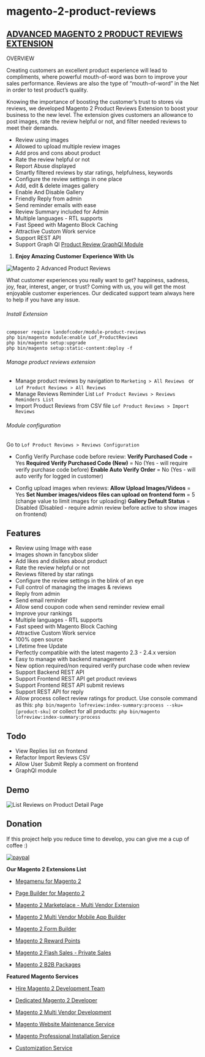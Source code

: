 # magento-2-product-reviews
## [ADVANCED MAGENTO 2 PRODUCT REVIEWS EXTENSION](https://landofcoder.com/advanced-magento-2-product-reviews.html/)

OVERVIEW

Creating customers an excellent product experience will lead to compliments, where powerful mouth-of-word was born to improve your sales performance. Reviews are also the type of “mouth-of-word” in the Net in order to test product’s quality.

Knowing the importance of boosting the customer’s trust to stores via reviews, we developed Magento 2 Product Reviews Extension to boost your business to the new level. The extension gives customers an allowance to post images, rate the review helpful or not, and filter needed reviews to meet their demands.

- Review using images
- Allowed to upload multiple review images
- Add pros and cons about product
- Rate the review helpful or not
- Report Abuse displayed
- Smartly filtered reviews by star ratings, helpfulness, keywords
- Configure the review settings in one place
- Add, edit & delete images gallery
- Enable And Disable Gallery
- Friendly Reply from admin
- Send reminder emails with ease
- Review Summary included for Admin
- Multiple languages - RTL supports
- Fast Speed with Magento Block Caching
- Attractive Custom Work service
- Support REST API
- Support Graph Ql [Product Review GraphQl Module](https://github.com/landofcoder/module-product-reviews-graph-ql)

1. **Enjoy Amazing Customer Experience With Us**

![Magento 2 Advanced Product Reviews](./assets/product-review-logo.png)

What customer experiences you really want to get? happiness, sadness, joy, fear, interest, anger, or trust? Coming with us, you will get the most enjoyable customer experiences. Our dedicated support team always here to help if you have any issue.

###### Install Extension
```
composer require landofcoder/module-product-reviews
php bin/magento module:enable Lof_ProductReviews
php bin/magento setup:upgrade
php bin/magento setup:static-content:deploy -f

```

###### Manage product reviews extension

- Manage product reviews by navigation to ```Marketing > All Reviews ``` or ```Lof Product Reviews > All Reviews ```
- Manage Reviews Reminder List ```Lof Product Reviews > Reviews Reminders List ```
- Import Product Reviews from CSV file ```Lof Product Reviews > Import Reviews ```

###### Module configuration

Go to ```Lof Product Reviews > Reviews Configuration ```

- Config Verify Purchase code before review:
**Verify Purchased Code** = Yes
**Required Verify Purchased Code (New)** = No (Yes - will require verify purchase code before)
**Enable Auto Verify Order** = No (Yes - will auto verify for logged in customer)

- Config upload images when reviews:
**Allow Upload Images/Videos** = Yes
**Set Number images/videos files can upload on frontend form** = 5 (change value to limit images for uploading)
**Gallery Default Status** = Disabled (Disabled - require admin review before active to show images on frontend)

## Features
- Review using Image with ease
- Images shown in fancybox slider
- Add likes and dislikes about product
- Rate the review helpful or not
- Reviews filtered by star ratings
- Configure the review settings in the blink of an eye
- Full control of managing the images & reviews
- Reply from admin
- Send email reminder
- Allow send coupon code when send reminder review email
- Improve your rankings
- Multiple languages - RTL supports
- Fast speed with Magento Block Caching
- Attractive Custom Work service
- 100% open source
- Lifetime free Update
- Perfectly compatible with the latest magento 2.3 - 2.4.x version
- Easy to manage with backend management
- New option required/non required verify purchase code when review
- Support Backend REST API
- Support Frontend REST API get product reviews
- Support Frontend REST API submit reviews
- Support REST API for reply
- Allow process collect review ratings for product. 
Use console command as this: ```php bin/magento lofreview:index-summary:process --sku=[product-sku]``` or collect for all products: ```php bin/magento lofreview:index-summary:process```


## Todo
- View Replies list on frontend
- Refactor Import Reviews CSV
- Allow User Submit Reply a comment on frontend
- GraphQl module

## Demo

![List Reviews on Product Detail Page](./assets/demo.png)

## Donation

If this project help you reduce time to develop, you can give me a cup of coffee :) 

[![paypal](https://www.paypalobjects.com/en_US/i/btn/btn_donateCC_LG.gif)](https://www.paypal.com/paypalme/allorderdesk)


**Our Magento 2 Extensions List**

* [Megamenu for Magento 2](https://landofcoder.com/magento-2-mega-menu-pro.html/)

* [Page Builder for Magento 2](https://landofcoder.com/magento-2-page-builder.html/)

* [Magento 2 Marketplace - Multi Vendor Extension](https://landofcoder.com/magento-2-marketplace-extension.html/)

* [Magento 2 Multi Vendor Mobile App Builder](https://landofcoder.com/magento-2-multi-vendor-mobile-app.html/)

* [Magento 2 Form Builder](https://landofcoder.com/magento-2-form-builder.html/)

* [Magento 2 Reward Points](https://landofcoder.com/magento-2-reward-points.html/)

* [Magento 2 Flash Sales - Private Sales](https://landofcoder.com/magento-2-flash-sale.html)

* [Magento 2 B2B Packages](https://landofcoder.com/magento-2-b2b-extension-package.html)


**Featured Magento Services**

* [Hire Magento 2 Development Team](https://landofcoder.com/magento-2-create-online-store/)

* [Dedicated Magento 2 Developer](https://landofcoder.com/magento-support-ticket.html/)

* [Magento 2 Multi Vendor Development](https://landofcoder.com/magento-2-create-marketplace/)

* [Magento Website Maintenance Service](https://landofcoder.com/magento-2-customization-service/)

* [Magento Professional Installation Service](https://landofcoder.com/magento-2-installation-service.html)

* [Customization Service](https://landofcoder.com/magento-customization-service.html)
